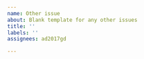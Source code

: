 ```yaml
---
name: Other issue
about: Blank template for any other issues
title: ''
labels: ''
assignees: ad2017gd

---
```



